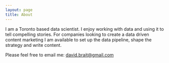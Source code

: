 ```yaml
---
layout: page
title: About
---
```


I am a Toronto based data scientist.  I enjoy working with data and using it to tell compelling stories.  For companies looking to create a data driven content marketing I am available to set up the data pipeline, shape the strategy and write content.

Please feel free to email me: david.brait@gmail.com 

